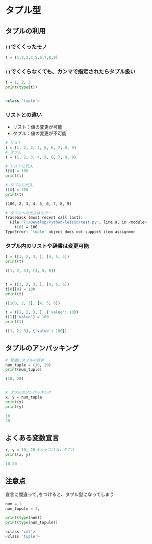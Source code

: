 # タプル型

## タプルの利用

###  `()`でくくったモノ

```python
t = (1,2,3,4,5,6,7,8,9)
```

### `()`でくくらなくても、カンマで指定されたらタプル扱い

```python
t = 1, 2, 3
print(type(t))


<class 'tuple'>
```

### リストとの違い    
- リスト：値の変更が可能
- タプル：値の変更が不可能
    
```python
# リスト
l = [1, 2, 3, 4, 5, 6, 7, 8, 9]
# タプル
t = (1, 2, 3, 4, 5, 6, 7, 8, 9)

# リストに代入
l[0] = 100
print(l)

# タプルに代入
t[0] = 100
print(t)

```
```sh
[100, 2, 3, 4, 5, 6, 7, 8, 9]

# タプルへの代入はエラー
Traceback (most recent call last):
  File "F:/Develop/Python/lesson/test.py", line 9, in <module>
    t[0] = 100
TypeError: 'tuple' object does not support item assignmen
```


### タプル内のリストや辞書は変更可能
```python
t = ([1, 2, 3, ], [4, 5, 6])
print(t)

([1, 2, 3], [4, 5, 6])


t = ([1, 2, 3, ], [4, 5, 6])
t[0][0] = 100
print(t)

([100, 2, 3], [4, 5, 6])
```

```python
t = ([1, 2, 3, ], {'value': 10})
t[1]['value'] = 100
print(t)

([1, 2, 3], {'value': 100})
```






## タプルのアンパッキング
```python
# 普通にタプルの宣言
num_tuple = (10, 20)
print(num_tuple)

(10, 20)


# タプルのアンパッキング
x, y = num_tuple
print(x)
print(y)

10
20
```

## よくある変数宣言
```python 
x, y = 10, 20 #カッコ()なしタプル
print(x, y)

10 20
```


## 注意点

宣言に間違って`,`をつけると、タプル型になってしまう
```python
num = 1
num_topule = 1,

print(type(num))
print(type(num_topule))
```
```sh
<class 'int'>
<class 'tuple'>
```


















